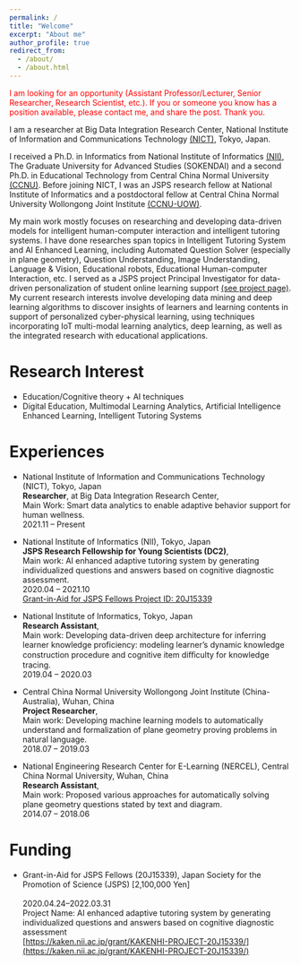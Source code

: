 ```yaml
---
permalink: /
title: "Welcome"
excerpt: "About me"
author_profile: true
redirect_from: 
  - /about/
  - /about.html
---
```

<font color=red>I am looking for an opportunity (Assistant Professor/Lecturer, Senior Researcher, Research Scientist, etc.). If you or someone you know has a position available, please contact me, and share the post. Thank you. </font>



I am a researcher at Big Data Integration Research Center, National Institute of Information and Communications Technology [(NICT)](https://bdirc.nict.go.jp/en/), Tokyo, Japan.

I received a Ph.D. in Informatics from National Institute of Informatics [(NII)](https://www.nii.ac.jp/en/), The Graduate University for Advanced Studies (SOKENDAI) and a second Ph.D. in Educational Technology from Central China Normal University [(CCNU)](http://foaie.ccnu.edu.cn/Home/index.htm). Before joining NICT, I was an JSPS research fellow at National Institute of Informatics and a postdoctoral fellow at Central China Normal University Wollongong Joint Institute [(CCNU-UOW)](http://uowji.ccnu.edu.cn/en/Home.htm).

My main work mostly focuses on researching and developing data-driven models for intelligent human-computer interaction and intelligent tutoring systems. I have done researches span topics in Intelligent Tutoring System and AI Enhanced Learning, including Automated Question Solver (especially in plane geometry), Question Understanding, Image Understanding, Language & Vision, Educational robots, Educational Human-computer Interaction, etc. I served as a JSPS project Principal Investigator for data-driven personalization of student online learning support [(see project page)](https://kaken.nii.ac.jp/grant/KAKENHI-PROJECT-20J15339/). My current research interests involve developing data mining and deep learning algorithms to discover insights of learners and learning contents in support of personalized cyber-physical learning, using techniques incorporating IoT multi-modal learning analytics, deep learning, as well as the integrated research with educational applications.

Research Interest
======
- Education/Cognitive theory +  AI techniques
- Digital Education, Multimodal Learning Analytics, Artificial Intelligence Enhanced Learning, Intelligent Tutoring Systems


Experiences
======

- National Institute of Information and Communications Technology (NICT), Tokyo, Japan 
  <br/>
  **Researcher**, at Big Data Integration Research Center,
  <br/>
  Main Work: Smart data analytics to enable adaptive behavior support for human wellness.
  <br/>
  2021.11 – Present 
  
  
- National Institute of Informatics (NII), Tokyo, Japan
  <br/>
  **JSPS Research Fellowship for Young Scientists (DC2)**,  
  Main work: AI enhanced adaptive tutoring system by generating individualized questions and answers based on cognitive diagnostic assessment.
  <br/>
  2020.04 – 2021.10
  <br/>
  [Grant-in-Aid for JSPS Fellows Project ID: 20J15339](https://kaken.nii.ac.jp/grant/KAKENHI-PROJECT-20J15339/)
  

- National Institute of Informatics, Tokyo, Japan
  <br/>
  **Research Assistant**,
  <br/>
  Main work: Developing data-driven deep architecture for inferring learner knowledge proficiency: modeling learner’s dynamic knowledge construction procedure and cognitive item diﬀiculty for knowledge tracing.
  <br/>
  2019.04 – 2020.03 


- Central China Normal University Wollongong Joint Institute (China-Australia), Wuhan, China
  <br/>
  **Project Researcher**,
  <br/>
  Main work: Developing machine learning models to automatically understand and formalization of plane geometry proving problems in natural language.
  <br/>
  2018.07 – 2019.03
  
  
- National Engineering Research Center for E-Learning (NERCEL), Central China Normal University, Wuhan, China
  <br/>
  **Research Assistant**,
  <br/>
  Main work: Proposed various approaches for automatically solving plane geometry questions stated by text and diagram.
  <br/>
  2014.07 – 2018.06
  
Funding
======

- Grant-in-Aid for JSPS Fellows (20J15339), Japan Society for the Promotion of Science (JSPS) [2,100,000 Yen]	
  <br/>
  2020.04.24–2022.03.31 
  <br/>
  Project Name: AI enhanced adaptive tutoring system by generating individualized questions and answers based on cognitive diagnostic assessment
  <br/>
  [https://kaken.nii.ac.jp/grant/KAKENHI-PROJECT-20J15339/](https://kaken.nii.ac.jp/grant/KAKENHI-PROJECT-20J15339/)
  

  

